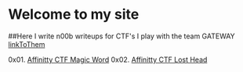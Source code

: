# Welcome to my site

##Here I write n00b writeups for CTF's I play with the team GATEWAY [linkToThem](https://ctftime.org/team/138426)


0x01. [Affinitty CTF Magic Word](https://0xsagacity.github.io/affinity-magic-word.html) 
0x02. [Affinitty CTF Lost Head](https://0xsagacity.github.io/affinity-lost-head.html) 

